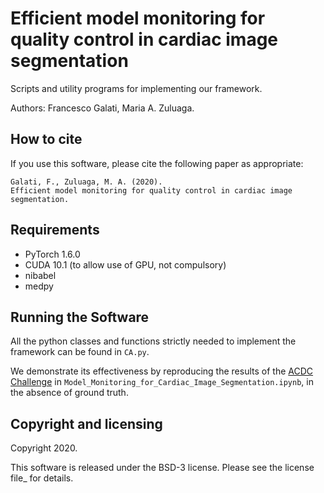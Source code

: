 # Efficient model monitoring for quality control in cardiac image segmentation

Scripts and utility programs for implementing our framework.

Authors: Francesco Galati, Maria A. Zuluaga.

## How to cite

If you use this software, please cite the following paper as appropriate:

    Galati, F., Zuluaga, M. A. (2020).
    Efficient model monitoring for quality control in cardiac image segmentation.

## Requirements
 * PyTorch 1.6.0
 * CUDA 10.1 (to allow use of GPU, not compulsory)
 * nibabel 
 * medpy

## Running the Software

All the python classes and functions strictly needed to implement the framework can be found in `CA.py`.

We demonstrate its effectiveness by reproducing the results of the [ACDC Challenge] in `Model_Monitoring_for_Cardiac_Image_Segmentation.ipynb`, in the absence of ground truth.

## Copyright and licensing

Copyright 2020.

This software is released under the BSD-3 license. Please see the license file_ for details.

[ACDC Challenge]: https://www.creatis.insa-lyon.fr/Challenge/acdc
